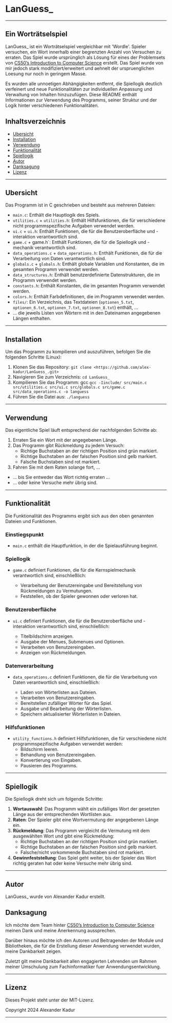 # LanGuess_

---

## Ein Worträtselspiel

LanGuess_ ist ein Worträtselspiel vergleichbar mit 'Wordle'. Spieler versuchen, ein Wort innerhalb einer begrenzten Anzahl von Versuchen zu erraten. Das Spiel wurde ursprünglich als Lösung für eines der Problemsets von [CS50’s Introduction to Computer Science](https://cs50.harvard.edu/x/2023/psets/2/wordle50/) erstellt. Das Spiel wurde von mir jedoch stark modifiziert/erweitert und aehnelt der urspruenglichen Loesung nur noch in geringem Masse.

Es wurden alle unnoetigen Abhängigkeiten entfernt, die Spiellogik deutlich verfeinert und neue Funktionalitäten zur individuellen Anpassung und Verwaltung von Inhalten hinzuzufügen. Diese README enthält Informationen zur Verwendung des Programms, seiner Struktur und der Logik hinter verschiedenen Funktionalitäten.

## Inhaltsverzeichnis

- [Ubersicht](#ubersicht)
- [Installation](#installation)
- [Verwendung](#verwendung)
- [Funktionalität](#funktionalität)
- [Spiellogik](#spiellogik)
- [Autor](#autor)
- [Danksagung](#danksagung)
- [Lizenz](#lizenz)

---

## Ubersicht

Das Programm ist in C geschrieben und besteht aus mehreren Dateien:

- `main.c`: Enthält die Hauptlogik des Spiels.
- `utilities.c` + `utilities.h`: Enthält Hilfsfunktionen, die für verschiedene nicht programmspezifische Aufgaben verwendet werden.
- `ui.c` + `ui.h`: Enthält Funktionen, die für die Benutzeroberfläche und -interaktion verantwortlich sind.
- `game.c` + game.h`: Enthält Funktionen, die für die Spiellogik und -mechanik verantwortlich sind.
- `data_operations.c` + `data_operations.h`: Enthält Funktionen, die für die Verarbeitung von Daten verantwortlich sind.
- `globals.c` + `globals.h`: Enthält globale Variablen und Konstanten, die im gesamten Programm verwendet werden.
- `data_structures.h`: Enthält benutzerdefinierte Datenstrukturen, die im Programm verwendet werden.
- `constants.h`: Enthält Konstanten, die im gesamten Programm verwendet werden.
- `colors.h`: Enthält Farbdefinitionen, die im Programm verwendet werden.
- `files/`: Ein Verzeichnis, das Textdateien (`optionen_5.txt`, `optionen_6.txt`, `optionen_7.txt`, `optionen_8.txt`) enthält, ...
- ... die jeweils Listen von Wörtern mit in den Dateinamen angegebenen Längen enthalten.

---

## Installation

Um das Programm zu kompilieren und auszuführen, befolgen Sie die folgenden Schritte (Linux):

1. Klonen Sie das Repository: `git clone <https://github.com/alex-kadur/LanGuess_.git>`
2. Navigieren Sie zum Verzeichnis: `cd LanGuess_`
3. Kompilieren Sie das Programm: gcc `gcc -Iinclude/ src/main.c src/utilities.c src/ui.c src/globals.c src/game.c src/data_operations.c -o languess`
4. Führen Sie die Datei aus: `./languess`

---

## Verwendung

Das eigentliche Spiel läuft entsprechend der nachfolgenden Schritte ab:

1. Erraten Sie ein Wort mit der angegebenen Länge.
2. Das Programm gibt Rückmeldung zu jedem Versuch:
   - Richtige Buchstaben an der richtigen Position sind grün markiert.
   - Richtige Buchstaben an der falschen Position sind gelb markiert.
   - Falsche Buchstaben sind rot markiert.
3. Fahren Sie mit dem Raten solange fort, ...
- ... bis Sie entweder das Wort richtig erraten ...
- ... oder keine Versuche mehr übrig sind.

---

## Funktionalität

Die Funktionalität des Programms ergibt sich aus den oben genannten Dateien und Funktionen.

### Einstiegspunkt

- `main.c` enthält die Hauptfunktion, in der die Spielausführung beginnt.

### Spiellogik

- `game.c` definiert Funktionen, die für die Kernspielmechanik verantwortlich sind, einschließlich:

  - Verarbeitung der Benutzereingabe und Bereitstellung von Rückmeldungen zu Vermutungen.
  - Feststellen, ob der Spieler gewonnen oder verloren hat.

### Benutzeroberfläche

- `ui.c` definiert Funktionen, die für die Benutzeroberfläche und -interaktion verantwortlich sind, einschließlich:

  - Titelbildschirm anzeigen.
  - Ausgabe der Menues, Submenues und Optionen.
  - Verarbeiten von Benutzereingaben.
  - Anzeigen von Rückmeldungen.

### Datenverarbeitung

- `data_operations.c` definiert Funktionen, die für die Verarbeitung von Daten verantwortlich sind, einschließlich:

  - Laden von Wörterlisten aus Dateien.
  - Verarbeiten von Benutzereingaben.
  - Bereitstellen zufälliger Wörter für das Spiel.
  - Ausgabe und Bearbeitung der Wörterlisten.
  - Speichern aktualisierter Wörterlisten in Dateien.

### Hilfsfunktionen

- `utility_functions.h` definiert Hilfsfunktionen, die für verschiedene nicht programmspezifische Aufgaben verwendet werden:
  - Bildschirm leeren.
  - Behandlung von Benutzereingaben.
  - Konvertierung von Eingaben.
  - Pausieren des Programms.

---

## Spiellogik

Die Spiellogik dreht sich um folgende Schritte:

1. **Wortauswahl**: Das Programm wählt ein zufälliges Wort der gesetzten Länge aus der entsprechenden Wortlisten aus.
2. **Raten**: Der Spieler gibt eine Wortvermutung der angegebenen Länge ein.
3. **Rückmeldung**: Das Programm vergleicht die Vermutung mit dem ausgewählten Wort und gibt eine Rückmeldung:
   - Richtige Buchstaben an der richtigen Position sind grün markiert.
   - Richtige Buchstaben an der falschen Position sind gelb markiert.
   - Falsche/nicht vorkommende Buchstaben sind rot markiert.
4. **Gewinnfeststellung**: Das Spiel geht weiter, bis der Spieler das Wort richtig geraten hat oder keine Versuche mehr übrig sind.

---

## Autor

LanGuess_ wurde von Alexander Kadur erstellt.

## Danksagung

Ich möchte dem Team hinter [CS50’s Introduction to Computer Science](https://cs50.harvard.edu/x/2023/) meinen Dank und meine Anerkennung aussprechen.

Darüber hinaus möchte ich den Autoren und Beitragenden der Module und Bibliotheken, die für die Erstellung dieser Anwendung verwendet wurden, meine Dankbarkeit zeigen.

Zuletzt gilt meine Dankbarkeit allen engagierten Lehrenden um Rahmen meiner Umschulung zum Fachinformatiker fuer Anwendungsentwicklung. 

---

## Lizenz

Dieses Projekt steht unter der MIT-Lizenz.

Copyright 2024 Alexander Kadur

---
